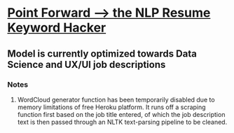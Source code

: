# [Point Forward --> the NLP Resume Keyword Hacker](https://point-forward.herokuapp.com/)
## Model is currently optimized towards Data Science and UX/UI job descriptions
### Notes
1. WordCloud generator function has been temporarily disabled due to memory limitations of free Heroku platform. It runs off a scraping function first based on the job title entered, of which the job description text is then passed through an NLTK text-parsing pipeline to be cleaned.
